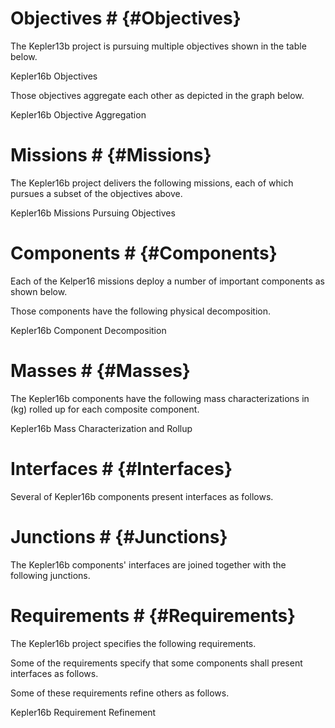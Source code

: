 # Objectives # {#Objectives}

The Kepler13b project is pursuing multiple objectives shown in the table below.

<div id='figure1'></div>
<script type="text/javascript" src="json/objectives1.json"></script>
<script>tabulate(data, '#figure1');</script>
<figcaption>Kepler16b Objectives</figcaption>

Those objectives aggregate each other as depicted in the graph below.

<div id='figure2'></div>
<script type="text/javascript" src="json/objectives2.json"></script>
<script>drawGraph(data, '#figure2', 500, 200)</script>
<figcaption>Kepler16b Objective Aggregation</figcaption>

# Missions # {#Missions}

ُThe Kepler16b project delivers the following missions, each of which pursues a subset of the objectives above.

<div id='figure3'></div>
<script type="text/javascript" src="json/missions2.json"></script>
<script>drawTree(data, '#figure3', "Missions", false, 960, 300, 150)</script>
<figcaption>Kepler16b Missions Pursuing Objectives</figcaption>

# Components # {#Components}

Each of the Kelper16 missions deploy a number of important components as shown below.

<div id='figure4'></div>
<script type="text/javascript" src="json/components2.json"></script>
<script>treeTable(data, '#figure4')</script>

Those components have the following physical decomposition.

<div id='figure5'></div>
<script type="text/javascript" src="json/components1.json"></script>
<script>drawTree(data, '#figure5', "Components", true, 960, 350, 250)</script>
<figcaption>Kepler16b Component Decomposition</figcaption>

# Masses # {#Masses}

The Kepler16b components have the following mass characterizations in (kg) rolled up for each composite component.

<div id='figure6'></div>
<script type="text/javascript" src="json/masses.json"></script>
<script>drawTree(rollup(data, ["c1_id", "c1_fullname", "c2_id", "c2_fullname", "c1_mass"]), '#figure6', "Mass Rollup", true, 960, 350, 250)</script>
<figcaption>Kepler16b Mass Characterization and Rollup</figcaption>

# Interfaces # {#Interfaces}

Several of Kepler16b components present interfaces as follows.

<div id='figure7'></div>
<script type="text/javascript" src="json/interfaces.json"></script>
<script>treeTable(data, '#figure7')</script>

# Junctions # {#Junctions}

The Kepler16b components' interfaces are joined together with the following junctions.

<div id='figure8'></div>
<script type="text/javascript" src="json/junctions.json"></script>
<script>tabulate(data, '#figure8')</script>

# Requirements # {#Requirements}

The Kepler16b project specifies the following requirements.

<div id='figure9'></div>
<script type="text/javascript" src="json/requirements1.json"></script>
<script>tabulate(data, '#figure9')</script>

Some of the requirements specify that some components shall present interfaces as follows.

<div id='figure10'></div>
<script type="text/javascript" src="json/requirements2.json"></script>
<script>tabulate(data, '#figure10')</script>

Some of these requirements refine others as follows.

<div id='figure11'></div>
<script type="text/javascript" src="json/requirements3.json"></script>
<script>drawGraph(data, '#figure11', 500, 300)</script>
<figcaption>Kepler16b Requirement Refinement</figcaption>